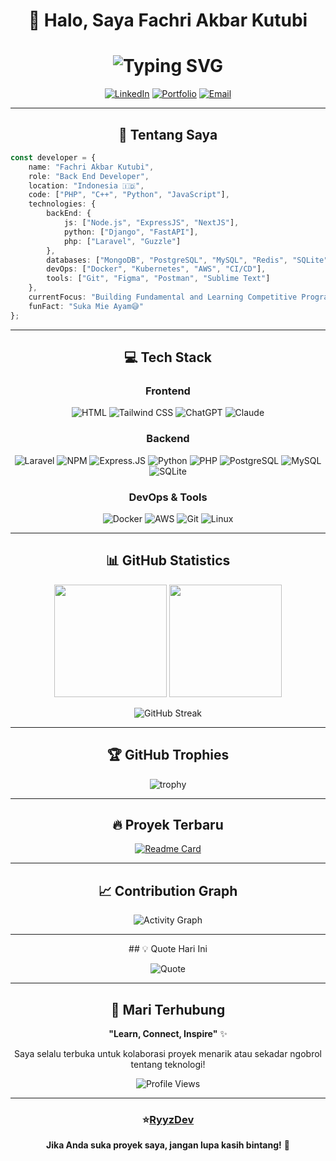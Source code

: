 <div align="center">
  
# 👋 Halo, Saya Fachri Akbar Kutubi
</div>

<div align="center">
  <h1 align="center">
  <img src="https://readme-typing-svg.demolab.com?font=Arial&weight=500&size=30&duration=3000&pause=500&color=5DA1F7&center=true&width=435&lines=Back+End+Developer;Problem+Solver;Tech+Enthusiast;Always+Learning+New+Things" alt="Typing SVG" />
</h1>
  
  [![LinkedIn](https://img.shields.io/badge/LinkedIn-0077B5?style=for-the-badge&logo=linkedin&logoColor=white)](https://www.linkedin.com/in/fachri-akbar-kutubi-b4b89a310/)
  [![Portfolio](https://img.shields.io/badge/Portfolio-FF5722?style=for-the-badge&logo=todoist&logoColor=white)](https://fachryyz.com)
  [![Email](https://img.shields.io/badge/Email-D14836?style=for-the-badge&logo=gmail&logoColor=white)](mailto:fachriakbarkutubi@gmail.com)
  
</div>

---
<div align="center">
  
## 🚀 Tentang Saya
</div>

```typescript
const developer = {
    name: "Fachri Akbar Kutubi",
    role: "Back End Developer",
    location: "Indonesia 🇮🇩",
    code: ["PHP", "C++", "Python", "JavaScript"],
    technologies: {
        backEnd: {
            js: ["Node.js", "ExpressJS", "NextJS"],
            python: ["Django", "FastAPI"],
            php: ["Laravel", "Guzzle"]
        },
        databases: ["MongoDB", "PostgreSQL", "MySQL", "Redis", "SQLite"],
        devOps: ["Docker", "Kubernetes", "AWS", "CI/CD"],
        tools: ["Git", "Figma", "Postman", "Sublime Text"]
    },
    currentFocus: "Building Fundamental and Learning Competitive Programing",
    funFact: "Suka Mie Ayam😅"
};
```

---
<div align="center">
  
## 💻 Tech Stack
</div>
<div align="center">

### Frontend
![HTML](https://img.shields.io/badge/HTML5-E34F26?style=for-the-badge&logo=html5&logoColor=white)
![Tailwind CSS](https://img.shields.io/badge/Tailwind_CSS-38B2AC?style=for-the-badge&logo=tailwind-css&logoColor=white)
![ChatGPT](https://img.shields.io/badge/ChatGPT-74aa9c?style=for-the-badge&logo=openai&logoColor=white)
![Claude](https://img.shields.io/badge/Claude-D97757?style=for-the-badge&logo=claude&logoColor=white)


### Backend
![Laravel](https://img.shields.io/badge/Laravel-FF2D20?style=for-the-badge&logo=laravel&logoColor=white)
![NPM](https://img.shields.io/badge/npm-CB3837?style=for-the-badge&logo=npm&logoColor=white)
![Express.JS](https://img.shields.io/badge/Express.js-000000?style=for-the-badge&logo=express&logoColor=white)
![Python](https://img.shields.io/badge/Python-3776AB?style=for-the-badge&logo=python&logoColor=white)
![PHP](https://img.shields.io/badge/PHP-777BB4?style=for-the-badge&logo=php&logoColor=white)
![PostgreSQL](https://img.shields.io/badge/PostgreSQL-316192?style=for-the-badge&logo=postgresql&logoColor=white)
![MySQL](https://img.shields.io/badge/MySQL-005C84?style=for-the-badge&logo=mysql&logoColor=white)
![SQLite](https://img.shields.io/badge/Sqlite-003B57?style=for-the-badge&logo=sqlite&logoColor=white)

### DevOps & Tools
![Docker](https://img.shields.io/badge/Docker-2496ED?style=for-the-badge&logo=docker&logoColor=white)
![AWS](https://img.shields.io/badge/AWS-232F3E?style=for-the-badge&logo=amazon-aws&logoColor=white)
![Git](https://img.shields.io/badge/Git-F05032?style=for-the-badge&logo=git&logoColor=white)
![Linux](https://img.shields.io/badge/Linux-FCC624?style=for-the-badge&logo=linux&logoColor=black)

</div>

---
<div align="center">
  
## 📊 GitHub Statistics
</div>
<div align="center">
  
  <img height="180em" src="https://github-readme-stats.vercel.app/api?username=RyyzDev&show_icons=true&theme=tokyonight&include_all_commits=true&count_private=true"/>
  <img height="180em" src="https://github-readme-stats.vercel.app/api/top-langs/?username=RyyzDev&layout=compact&langs_count=8&theme=tokyonight"/>
  
</div>

<div align="center">
  
  ![GitHub Streak](https://github-readme-streak-stats.herokuapp.com/?user=RyyzDev&theme=tokyonight)
  
</div>

---
<div align="center">
  
## 🏆 GitHub Trophies
</div>
<div align="center">
  
  ![trophy](https://github-profile-trophy.vercel.app/?username=RyyzDev&theme=tokyonight&no-frame=true&no-bg=true&margin-w=4&row=1)
  
</div>

---
<div align="center">
  
## 🔥 Proyek Terbaru
</div>

<div align="center">

[![Readme Card](https://github-readme-stats.vercel.app/api/pin/?username=RyyzDev&repo=sistemkasir-laravel&theme=tokyonight)](https://github.com/RyyzDev/sistemkasir-laravel)


</div>

---
<div align="center">
  
## 📈 Contribution Graph
</div>
<div align="center">
  
  ![Activity Graph](https://github-readme-activity-graph.vercel.app/graph?username=RyyzDev&theme=tokyo-night&hide_border=true)
  
</div>

---
<div align="center">
## 💡 Quote Hari Ini
</div>
<div align="center">
  
  ![Quote](https://quotes-github-readme.vercel.app/api?type=horizontal&theme=tokyonight)
  
</div>

---
<div align="center">
  
## 🤝 Mari Terhubung
</div>
<div align="center">
  
**"Learn, Connect, Inspire"** ✨

Saya selalu terbuka untuk kolaborasi proyek menarik atau sekadar ngobrol tentang teknologi!


![Profile Views](https://komarev.com/ghpvc/?username=RyyzDev&color=blueviolet&style=for-the-badge)

</div>

---

<div align="center">
  
  ### ⭐[RyyzDev](https://github.com/RyyzDev)
  
  **Jika Anda suka proyek saya, jangan lupa kasih bintang!** 🌟
  
</div>
